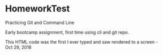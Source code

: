 # HomeworkTest
Practicing Git and Command Line

Early bootcamp assignment, first time using cli and git repo. 

This HTML code was the first I ever typed and saw rendered to a screen - Oct 29, 2018
